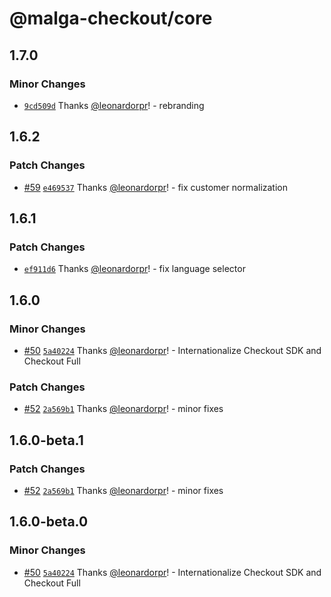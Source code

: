 # @malga-checkout/core

## 1.7.0

### Minor Changes

- [`9cd509d`](https://github.com/plughacker/plug-checkout/commit/9cd509dc828d7e9ec3687ae2b01ce34c2bb6d5d9) Thanks [@leonardorpr](https://github.com/leonardorpr)! - rebranding

## 1.6.2

### Patch Changes

- [#59](https://github.com/plughacker/plug-checkout/pull/59) [`e469537`](https://github.com/plughacker/plug-checkout/commit/e469537d74be00c74515fc6d62e69a5870ac0311) Thanks [@leonardorpr](https://github.com/leonardorpr)! - fix customer normalization

## 1.6.1

### Patch Changes

- [`ef911d6`](https://github.com/plughacker/malga-checkout/commit/ef911d640079ba75e70a279f4ee40f555a5fbf54) Thanks [@leonardorpr](https://github.com/leonardorpr)! - fix language selector

## 1.6.0

### Minor Changes

- [#50](https://github.com/plughacker/malga-checkout/pull/50) [`5a40224`](https://github.com/plughacker/malga-checkout/commit/5a4022433d15acd95461032b313be5048d85c158) Thanks [@leonardorpr](https://github.com/leonardorpr)! - Internationalize Checkout SDK and Checkout Full

### Patch Changes

- [#52](https://github.com/plughacker/malga-checkout/pull/52) [`2a569b1`](https://github.com/plughacker/malga-checkout/commit/2a569b1ce30b59abc996c012f3f70953dc6aea2a) Thanks [@leonardorpr](https://github.com/leonardorpr)! - minor fixes

## 1.6.0-beta.1

### Patch Changes

- [#52](https://github.com/plughacker/malga-checkout/pull/52) [`2a569b1`](https://github.com/plughacker/malga-checkout/commit/2a569b1ce30b59abc996c012f3f70953dc6aea2a) Thanks [@leonardorpr](https://github.com/leonardorpr)! - minor fixes

## 1.6.0-beta.0

### Minor Changes

- [#50](https://github.com/plughacker/malga-checkout/pull/50) [`5a40224`](https://github.com/plughacker/malga-checkout/commit/5a4022433d15acd95461032b313be5048d85c158) Thanks [@leonardorpr](https://github.com/leonardorpr)! - Internationalize Checkout SDK and Checkout Full

